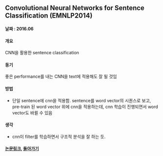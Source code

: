 ## Convolutional Neural Networks for Sentence Classification (EMNLP2014) ##

#### 날짜 : 2016.06 ####

#### 개요 ####
CNN을 활용한 sentence classification

#### 동기 ####
좋은 performance를 내는 CNN을 text에 적용해도 잘 될 것임

#### 방법 ####
- 단일 sentence에 cnn을 적용함. sentence를 word vector의 시퀀스로 보고, pre-train 된 word vector 위에 cnn을 적용하는데, cnn 학습이 진행되면서 word vector도 바뀔 수 있음

#### 생각 ####
- cnn이 filter를 학습하면서 구조적 분석을 잘 하는 듯.

#### [논문링크](http://www.aclweb.org/anthology/D14-1181), [돌아가기](https://github.com/stanlee5/Note/blob/master/Papers-summary.md) ####
